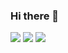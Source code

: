 ### Hi there 👋

<!--
**Rsnca/Rsnca** is a ✨ _special_ ✨ repository because its `README.md` (this file) appears on your GitHub profile.

Here are some ideas to get you started:

- 🔭 I’m currently working on ...
- 🌱 I’m currently learning ...
- 👯 I’m looking to collaborate on ...
- 🤔 I’m looking for help with ...
- 💬 Ask me about ...
- 📫 How to reach me: ...
- 😄 Pronouns: ...
- ⚡ Fun fact: ...
-->

![](https://github-profile-summary-cards.vercel.app/api/cards/profile-details?username=Rsnca&theme=vue)
![](https://github-readme-stats.vercel.app/api?username=Rsnca&count_private=true&show_icons=true&theme=vue)
![](https://github-readme-stats.vercel.app/api/top-langs/?username=Rsnca&layout=compact&theme=vue)
